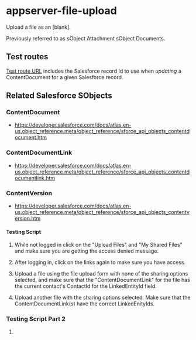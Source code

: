 # appserver-file-upload
Upload a file as an [blank].

Previously referred to as sObject Attachment sObject Documents.


## Test routes
[Test route URL](/file/upload/form/a2C05000000qFiyEAE) includes the Salesforce record Id to use when *updating* a ContentDocument for a given Salesforce record.


## Related Salesforce SObjects
### ContentDocument
- https://developer.salesforce.com/docs/atlas.en-us.object_reference.meta/object_reference/sforce_api_objects_contentdocument.htm

### ContentDocumentLink
 - https://developer.salesforce.com/docs/atlas.en-us.object_reference.meta/object_reference/sforce_api_objects_contentdocumentlink.htm

### ContentVersion
- https://developer.salesforce.com/docs/atlas.en-us.object_reference.meta/object_reference/sforce_api_objects_contentversion.htm



#### Testing Script
1. While not logged in click on the "Upload Files" and "My Shared Files" and make sure you are getting the access denied message.

2. After logging in, click on the links again to make sure you have access.

3. Upload a file using the file upload form with none of the sharing options selected, and make sure that the "ContentDocumentLink" for the file has the current contact's ContactId for the LinkedEntityId field.

4. Upload another file with the sharing options selected.  Make sure that the ContentDocumentLink(s) have the correct LinkedEnityIds.

### Testing Script Part 2
1. 